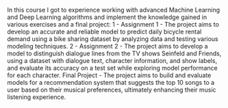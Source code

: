 In this course I got to experience working with advanced Machine Learning and Deep Learning algorithms and implement the knowledge gained in various exercises and a final project:
1 - Assignment 1 - The project aims to develop an accurate and reliable model to predict daily bicycle rental demand using a bike sharing dataset by analyzing data and testing various modeling techniques.
2 - Assignment 2 - The project aims to develop a model to distinguish dialogue lines from the TV shows Seinfeld and Friends, using a dataset with dialogue text, character information, and show labels, and evaluate its accuracy on a test set while exploring model performance for each character.
Final Project - The project aims to build and evaluate models for a recommendation system that suggests the top 10 songs to a user based on their musical preferences, ultimately enhancing their music listening experience.
